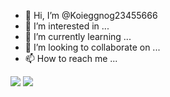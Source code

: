 - 👋 Hi, I’m @Koieggnog23455666
- 👀 I’m interested in ...
- 🌱 I’m currently learning ...
- 💞️ I’m looking to collaborate on ...
- 📫 How to reach me ...

  
 <img src="https://streak-stats.demolab.com/?user=Koieggnog23455666&theme=solarized-dark&background=6f98fe00"/>
    <img src="https://github-readme-stats.vercel.app/api/top-langs?username=Koieggnog23455666&show_icons=true&theme=solarized-dark&count_private=true&include_all_commits=true&bg_color=6f98fe00&locale=en&layout=compact&langs_count=5"/>
   

<!---
Koieggnog23455666/Koieggnog23455666 is a ✨ special ✨ repository because its `README.md` (this file) appears on your GitHub profile.
You can click the Preview link to take a look at your changes.
--->
